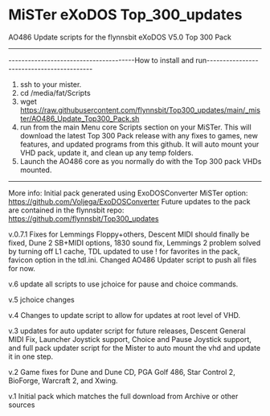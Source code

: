 # MiSTer eXoDOS Top_300_updates
AO486 Update scripts for the flynnsbit eXoDOS V5.0 Top 300 Pack

-------------------------------------------------------------------------------------------------------
---------------------------------------How to install and run------------------------------------------
1. ssh to your mister.
2. cd /media/fat/Scripts
3.  wget https://raw.githubusercontent.com/flynnsbit/Top300_updates/main/_mister/AO486_Update_Top300_Pack.sh
4. run from the main Menu core Scripts section on your MiSTer.  This will download the latest Top 300 Pack release with any fixes to games, new features, and updated programs from this github.  It will auto mount your VHD pack, update it, and clean up any temp folders.
5. Launch the AO486 core as you normally do with the Top 300 pack VHDs mounted.

-------------------------------------------------------------------------------------------------------

More info:
Initial pack generated using ExoDOSConverter MiSTer option:  https://github.com/Voljega/ExoDOSConverter
Future updates to the pack are contained in the flynnsbit repo: https://github.com/flynnsbit/Top300_updates

v.0.7.1 Fixes for Lemmings Floppy+others, Descent MIDI should finally be fixed, Dune 2 SB+MIDI options, 1830 sound fix, Lemmings 2 problem solved by turning off L1 cache, TDL updated to use ! for favorites in the pack, favicon option in the tdl.ini. Changed AO486 Updater script to push all files for now.

v.6 update all scripts to use jchoice for pause and choice commands.

v.5 jchoice changes

v.4 Changes to update script to allow for updates at root level of VHD.

v.3 updates for auto updater script for future releases, Descent General MIDI Fix, Launcher Joystick support, Choice and Pause Joystick support, and full pack updater script for the Mister to auto mount the vhd and update it in one step.

v.2 Game fixes for Dune and Dune CD, PGA Golf 486, Star Control 2, BioForge, Warcraft 2, and Xwing.

v.1 Initial pack which matches the full download from Archive or other sources
